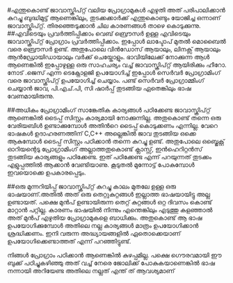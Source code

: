 #എന്തുകൊണ്ട് ജാവാസ്ക്രിപ്റ്റ്
വലിയ പ്രോഗ്രാമുകള്‍ എഴുതി അത് പരിപാലിക്കാന്‍ കുറച്ചു ബുദ്ധിമുട്ട് ആണെങ്കിലും,  തുടക്കക്കാര്‍ക്ക് എന്തുകൊണ്ടും യോജിച്ച ഒന്നാണ് ജാവാസ്ക്രിപ്റ്റ്.  തിരഞ്ഞെടുക്കാന്‍ ചില കാരണങ്ങള്‍ താഴെ കൊടുക്കുന്നു.
##എവിടെയും പ്രവര്‍ത്തിപ്പിക്കാം
വെബ്‌ ബ്രൌസര്‍ ഉള്ള എവിടെയും ജാവാസ്ക്രിപ്റ്റ് പ്രോഗ്രാം പ്രവര്‍ത്തിപ്പിക്കാം. ഇപ്പോള്‍ ലാപ്ടോപ് മുതല്‍ മൊബൈല്‍ വരെ ബ്രൌസര്‍ ഉണ്ട്. അതുപോലെ വിന്‍ഡോസ്‌ ആയാലും, ലിനക്സ്‌ ആയാലും ആന്‍ഡ്രോയിഡായാലും വര്‍ക്ക്‌ ചെയ്തോളും.
ഭാവിയിലേക്ക് നോക്കുന്ന ആള്‍ ആണെങ്കില്‍ ഇപ്പോഴുള്ള ഒരു സാഹചര്യം വച്ച് ജാവാസ്ക്രിപ്റ്റ് ആയിരിക്കും ഹീറോ. നോട്‌ .ജെസ് എന്ന ടെക്നോളജി ഉപയോഗിച്ച് ഇപ്പോള്‍ സെര്‍വര്‍ പ്രോഗ്രാമിംഗ് വരെ ജാവാസ്ക്രിപ്റ്റ് ഉപയോഗിച്ച് ചെയ്യാം. പണ്ട് സെര്‍വര്‍ പ്രോഗ്രാമ്മിംഗ് ചെയ്യാന്‍ ജാവ, പി.എച്.പി, സി ഷാര്‍പ്പ് തുടങ്ങിയ  ഏതെങ്കിലും ഭാഷ വേണമായിരുന്നു.

##അധികം പ്രോഗ്രാമിംഗ് സാങ്കേതിക കാര്യങ്ങള്‍ പഠിക്കേണ്ട
ജാവാസ്ക്രിപ്റ്റ് ആണെങ്കില്‍ ടൈപ്പ് സിസ്റ്റം കാര്യമായി നോക്കുന്നില്ല. അതുകൊണ്ട് തന്നെ ഒരു വേരിയബിള്‍ ഉണ്ടാക്കുമ്പോള്‍ അതിന്‍റെ ടൈപ്പ് കൊടുക്കണം എന്നില്ല. വേറെ ഭാഷകള്‍ ഉദാഹരണത്തിന് C,C++ അല്ലെങ്കില്‍ ജാവ തുടങ്ങിയ ഒക്കെ ആകുമ്പോള്‍ ടൈപ്പ് സിസ്റ്റം പഠിക്കാന്‍ തന്നെ കുറച്ചു ഉണ്ട്. അതുപോലെ ഒബ്ജെക്റ്റ് ഓറിയന്റെടു പ്രോഗ്രാമിംഗ് അല്ലാത്തതുകൊണ്ട് ക്ലാസ്സ്‌, ഇന്‍ഹെറിറ്റന്‍സ് തുടങ്ങിയ കാര്യങ്ങളും പഠിക്കേണ്ട. ഇത് പഠിക്കേണ്ട എന്ന് പറയുന്നത് തുടക്കം എളുപ്പത്തില്‍ ആക്കാന്‍ വേണ്ടിയാണു. കൂടുതല്‍ മുന്നോട്ട് പോകുമ്പോള്‍ ഇവയൊക്കെ ഉപകാരപ്പെടും.

##ഒരു മുന്നറിയിപ്പ്
ജാവാസ്ക്രിപ്റ്റ് കുറച്ചു കാലം മുതലേ ഉള്ള ഒരു ഭാഷയാണ്.അതില്‍ അത് ഒരു തെറ്റുകുറ്റങ്ങള്‍ ഇല്ലാത്ത ഭാഷയായിട്ടു അല്ല  ഉണ്ടായത്. പക്ഷെ മുന്‍പ് ഉണ്ടായിരുന്ന തെറ്റ് കുറ്റങ്ങള്‍ ഒറ്റ ദിവസം കൊണ്ട് മാറ്റാന്‍ പറ്റില്ല. കാരണം ഭാഷയില്‍ നിന്നും എന്തെങ്കിലും എടുത്തു കളഞ്ഞാല്‍ അത് മുന്‍പ് എഴുതിയ പ്രോഗ്രാമുകളെ ബാധിക്കും. അതുകൊണ്ട് ആ ഭാഷ ഉപയോഗിക്കുമ്പോള്‍ അതിലെ നല്ല കാര്യങ്ങള്‍ മാത്രം ഉപയോഗിക്കാന്‍ ശ്രദ്ധിക്കണം.  ഇനി വരുന്ന അദ്ധ്യായങ്ങളില്‍ ഏതൊക്കെയാണ് ഉപയോഗിക്കെണ്ടാത്തത് എന്ന് പറഞ്ഞിട്ടുണ്ട്.

നിങ്ങള്‍ പ്രോഗ്രാം പഠിക്കാന്‍ ആണെങ്കില്‍ കുഴപ്പമില്ല. പക്ഷെ ഗൌരവമായി ഈ ബുക്ക് പഠിച്ചുകഴിഞ്ഞു അത് വച്ച് നേരെ ജോലിക്ക് പോകുകയാണെങ്കില്‍ ഭാഷ നന്നായി അറിയേണ്ട അതിലെ നല്ലത് എന്ത് ത് ആവശ്യമാണ്